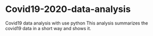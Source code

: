 # Covid19-2020-data-analysis
 Covid19 data analysis with use python
 This analysis summarizes the covid19 data in a short way and shows it. 
 
